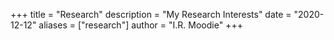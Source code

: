 +++
title = "Research"
description = "My Research Interests"
date = "2020-12-12"
aliases = ["research"]
author = "I.R. Moodie"
+++


